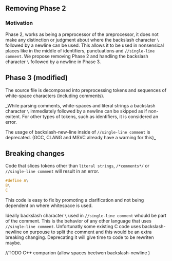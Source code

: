 ## Removing Phase 2

### Motivation

Phase 2, works as being a preprocessor of the preprocessor, it does not make any distinction or judgment
about where the backslash character `\` followed by a newline can be used. This allows it to be used in
nonsensical places like in the middle of identifiers, punctuations and `//single-line comment`.
We propose removing Phase 2 and handling the backslash character `\` followed by a newline in Phase 3.


## Phase 3 (modified)

The source file is decomposed into preprocessing tokens and sequences of white-space
characters (including comments).

_While parsing comments, white-spaces and literal strings a backslash character `\` immediately followed by a newline 
can be skipped as if non-exitent. For other types of tokens, such as identifiers, it is considered an error.

The usage of backslash-new-line inside of `//single-line comment` is deprecated. (GCC, CLANG and MSVC already have a warning for this)_

## Breaking changes

Code that slices tokens other than `literal strings`, `/*comments*/` or `//single-line comment` will result in an error.

```c
#define A\
B\
C
```

This code is easy to fix by promoting a clarification and not being dependent on where whitespace is used.
 
Ideally backslash character `\` used in `//single-line comment` whould be part of the comment. This 
is the behavior of any other language that uses `//single-line comment`.
Unfortunatly some existing C code uses backslash-newline on purpouse to split the comment and this would
be an extra breaking changing. Deprecating it will give time to code to be rewriten maybe.


//TODO C++ comparion  (allow spaces beetwen backslash-newline  )









